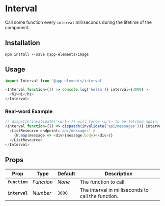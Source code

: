 # Interval

Call some function every `interval` milliseconds during the lifetime of the component.

## Installation

`npm install --save @app-elements/image`

## Usage

```javascript
import Interval from '@app-elements/interval'

<Interval function={() => console.log('hello')} interval={3000} >
  <h1>Hi</h1>
</Interval>
```

### Real-word Example

```javascript
// dispatch(invalidate('<url>')) will force <url> to be fetched again.
<Interval function={() => dispatch(invalidate('api/messages'))} interval={3000} >
  <ListResource endpoint='api/messages' >
    {W.map(message => <div>{message.body}</div>)}
  </ListResource>
</Interval>
```

## Props

| Prop                   | Type        | Default    | Description         |
|------------------------|-------------|------------|---------------------|
| **`function`**         | _Function_  | _None_     | The function to call.
| **`interval`**         | _Number_    | `3000`     | The interval in milliseconds to call the function.
